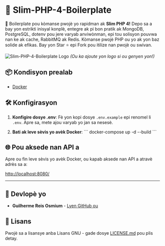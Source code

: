 # 🚀 Slim-PHP-4-Boilerplate

🚀 Boilerplate pou kòmanse pwojè yo rapidman ak **Slim PHP 4!** Depo sa a bay yon estrikti inisyal konplè, entegre ak pi bon pratik ak MongoDB, PostgreSQL, dotenv pou jere varyab anviwònman, epi tou solisyon pouvwa nan ke ak cache, RabbitMQ ak Redis. Kòmanse pwojè PHP ou yo ak yon baz solide ak efikas. Bay yon Star ⭐ epi Fork pou itilize nan pwojè ou swivan.

![Slim-PHP-4-Boilerplate Logo](https://avatars.githubusercontent.com/u/18685227?v=4) 
*(Ou ka ajoute yon logo si ou genyen yon!)*

## 📦 Kondisyon prealab

- [Docker](https://www.docker.com/get-started)

## 🛠️ Konfigirasyon

1. **Konfigire dosye .env**: Fè yon kopi dosye `.env.example` epi renomel li `.env`. Apre sa, mete ajou varyab yo jan sa nesesè.

2. **Bati ak leve sèvis yo avèk Docker**:
\```
docker-compose up -d --build
\```

## 🌐 Pou aksede nan API a

Apre ou fin leve sèvis yo avèk Docker, ou kapab aksede nan API a atravè adrès sa a:

[http://localhost:8080/](http://localhost:8080/)

---

## 🤖 Devlopè yo

- **Guilherme Reis Osmium** - [Lyen GitHub ou](https://github.com/guilhermeosmium)

## 📄 Lisans

Pwojè sa a lisansye anba Lisans GNU - gade dosye [LICENSE.md](LICENSE.md) pou plis detay.
